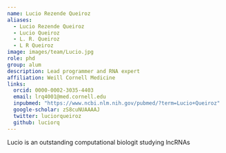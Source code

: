 ```yaml
---
name: Lucio Rezende Queiroz
aliases:
  - Lucio Rezende Queiroz
  - Lucio Queiroz
  - L. R. Queiroz
  - L R Queiroz
image: images/team/Lucio.jpg
role: phd
group: alum
description: Lead programmer and RNA expert
affiliation: Weill Cornell Medicine
links:
  orcid: 0000-0002-3035-4403
  email: lrq4001@med.cornell.edu
  inpubmed: "https://www.ncbi.nlm.nih.gov/pubmed/?term=Lucio+Queiroz"
  google-scholar: zS8cuNUAAAAJ
  twitter: luciorqueiroz
  github: luciorq
---
```


Lucio is an outstanding computational biologit studying lncRNAs